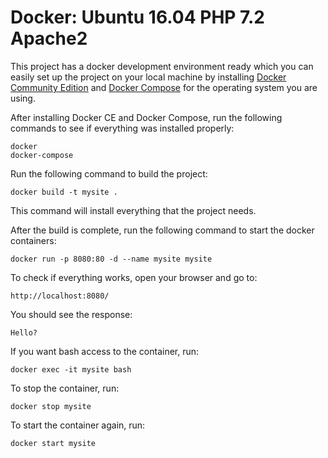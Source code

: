 # Docker: Ubuntu 16.04 PHP 7.2 Apache2

This project has a docker development environment ready which you can easily set up the project on your local machine by installing [Docker Community Edition](https://docs.docker.com/engine/installation/) and [Docker Compose](https://docs.docker.com/compose/install/) for the operating system you are using.

After installing Docker CE and Docker Compose, run the following commands to see if everything was installed properly:

```
docker
docker-compose
```

Run the following command to build the project:

```
docker build -t mysite .
```
This command will install everything that the project needs.

After the build is complete, run the following command to start the docker containers:

```
docker run -p 8080:80 -d --name mysite mysite
```

To check if everything works, open your browser and go to:

```
http://localhost:8080/
```
You should see the response:
```
Hello?
```

If you want bash access to the container, run:

```
docker exec -it mysite bash
```

To stop the container, run:

```
docker stop mysite
```

To start the container again, run:

```
docker start mysite
```

